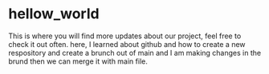 # hellow_world
This is where you will find more updates about our project, feel free to check it out often.
here, I learned about github and how to create a new respository and create a brunch out of main and 
I am making changes in the brund then we can merge it with main file.
